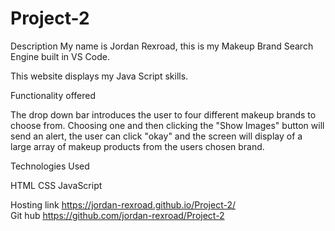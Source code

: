 # Project-2

Description
My name is Jordan Rexroad, this is my Makeup Brand Search Engine built in VS Code. 

This website displays my Java Script skills.


Functionality offered

The drop down bar introduces the user to four different makeup brands to choose from. Choosing one and then clicking the "Show Images" button
will send an alert, the user can click "okay" and the screen will display of a large array of makeup products from the users chosen brand. 

Technologies Used

HTML CSS JavaScript


Hosting link  https://jordan-rexroad.github.io/Project-2/  
Git hub  https://github.com/jordan-rexroad/Project-2
